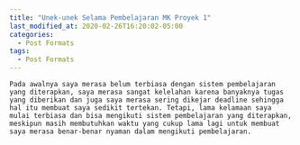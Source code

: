 ```yaml
---
title: "Unek-unek Selama Pembelajaran MK Proyek 1"
last_modified_at: 2020-02-26T16:20:02-05:00
categories:
  - Post Formats
tags:
  - Post Formats
---
```


	Pada awalnya saya merasa belum terbiasa dengan sistem pembelajaran yang diterapkan, saya merasa sangat kelelahan karena banyaknya tugas yang diberikan dan juga saya merasa sering dikejar deadline sehingga hal itu membuat saya sedikit tertekan. Tetapi, lama kelamaan saya mulai terbiasa dan bisa mengikuti sistem pembelajaran yang diterapkan, meskipun masih membutuhkan waktu yang cukup lama lagi untuk membuat saya merasa benar-benar nyaman dalam mengikuti pembelajaran. 